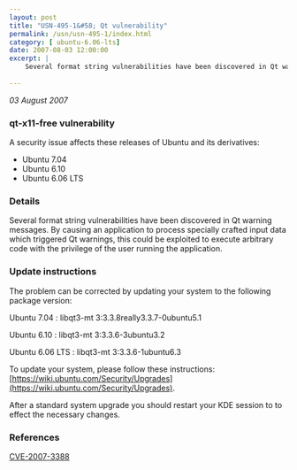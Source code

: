 ```yaml
---
layout: post
title: "USN-495-1&#58; Qt vulnerability"
permalink: /usn/usn-495-1/index.html
category: [ ubuntu-6.06-lts]
date: 2007-08-03 12:00:00
excerpt: |
    Several format string vulnerabilities have been discovered in Qt warning messages. By causing an application to process specially crafted input data which triggered Qt warnings, this could be exploited to execute arbitrary code with the privilege of the user running the application.
    
--- 
```

 
 

*03 August 2007*

### qt-x11-free vulnerability

A security issue affects these releases of Ubuntu and its derivatives:

* Ubuntu 7.04
* Ubuntu 6.10
* Ubuntu 6.06 LTS

### Details

Several format string vulnerabilities have been discovered in Qt warning messages. By causing an application to process specially crafted input data which triggered Qt warnings, this could be exploited to execute arbitrary code with the privilege of the user running the application.

### Update instructions

The problem can be corrected by updating your system to the following package version:

Ubuntu 7.04
 : libqt3-mt <span>3:3.3.8really3.3.7-0ubuntu5.1</span>

Ubuntu 6.10
 : libqt3-mt <span>3:3.3.6-3ubuntu3.2</span>

Ubuntu 6.06 LTS
 : libqt3-mt <span>3:3.3.6-1ubuntu6.3</span>

To update your system, please follow these instructions: [https://wiki.ubuntu.com/Security/Upgrades](https://wiki.ubuntu.com/Security/Upgrades).

After a standard system upgrade you should restart your KDE session to to effect the necessary changes.

### References

 
 [CVE-2007-3388](http://people.ubuntu.com/~ubuntu-security/cve/CVE-2007-3388)
 

